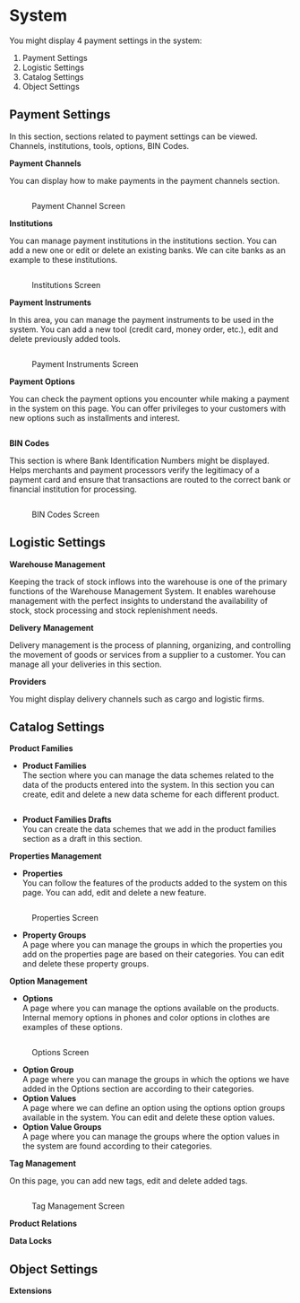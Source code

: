 # System

You might display 4 payment settings in the system:

1. Payment Settings
2. Logistic Settings
3. Catalog Settings
4. Object Settings

## Payment Settings

In this section, sections related to payment settings can be viewed. Channels, institutions, tools, options, BIN Codes.

**Payment Channels**

You can display how to make payments in the payment channels section.

<figure><img src="../../.gitbook/assets/payment-channels.png" alt=""><figcaption><p>Payment Channel Screen</p></figcaption></figure>

**Institutions**

You can manage payment institutions in the institutions section. You can add a new one or edit or delete an existing banks. We can cite banks as an example to these institutions.

<figure><img src="../../.gitbook/assets/instituations.png" alt=""><figcaption><p>Institutions Screen</p></figcaption></figure>

**Payment Instruments**

In this area, you can manage the payment instruments to be used in the system. You can add a new tool (credit card, money order, etc.), edit and delete previously added tools.

<figure><img src="../../.gitbook/assets/payment-channels (1).png" alt=""><figcaption><p>Payment Instruments Screen </p></figcaption></figure>

**Payment Options**

You can check the payment options you encounter while making a payment in the system on this page. You can offer privileges to your customers with new options such as installments and interest.

<figure><img src="../../.gitbook/assets/payment options (1).png" alt=""><figcaption></figcaption></figure>

**BIN Codes**

This section is where Bank Identification Numbers might be displayed. Helps merchants and payment processors verify the legitimacy of a payment card and ensure that transactions are routed to the correct bank or financial institution for processing.

<figure><img src="../../.gitbook/assets/bin codes.png" alt=""><figcaption><p>BIN Codes Screen </p></figcaption></figure>

## Logistic Settings

**Warehouse Management**

Keeping the track of stock inflows into the warehouse is one of the primary functions of the Warehouse Management System. It enables warehouse management with the perfect insights to understand the availability of stock, stock processing and stock replenishment needs.

**Delivery Management**

Delivery management is the process of planning, organizing, and controlling the movement of goods or services from a supplier to a customer. You can manage all your deliveries in this section.

**Providers**

You might display delivery channels such as cargo and logistic firms.



## Catalog Settings

**Product Families**

* **Product Families**\
  The section where you can manage the data schemes related to the data of the products entered into the system. In this section you can create, edit and delete a new data scheme for each different product.

<figure><img src="../../.gitbook/assets/Screenshot_1 (1).png" alt=""><figcaption></figcaption></figure>

* **Product Families Drafts**\
  You can create the data schemes that we add in the product families section as a draft in this section.

**Properties Management**

* **Properties**\
  You can follow the features of the products added to the system on this page. You can add, edit and delete a new feature.

<figure><img src="../../.gitbook/assets/properties (1).png" alt=""><figcaption><p>Properties Screen </p></figcaption></figure>

* **Property Groups** \
  A page where you can manage the groups in which the properties you add on the properties page are based on their categories. You can edit and delete these property groups.

**Option Management**

* **Options**\
  A page where you can manage the options available on the products. Internal memory options in phones and color options in clothes are examples of these options.

<figure><img src="../../.gitbook/assets/options (1).png" alt=""><figcaption><p>Options Screen</p></figcaption></figure>

* **Option Group**\
  A page where you can manage the groups in which the options we have added in the Options section are according to their categories.
* **Option Values**\
  A page where we can define an option using the options option groups available in the system. You can edit and delete these option values.
* **Option Value Groups**\
  A page where you can manage the groups where the option values in the system are found according to their categories.

**Tag Management**

On this page, you can add new tags, edit and delete added tags.

<figure><img src="../../.gitbook/assets/tag management.png" alt=""><figcaption><p>Tag Management Screen </p></figcaption></figure>

**Product Relations**

**Data Locks**



## Object Settings

**Extensions**
